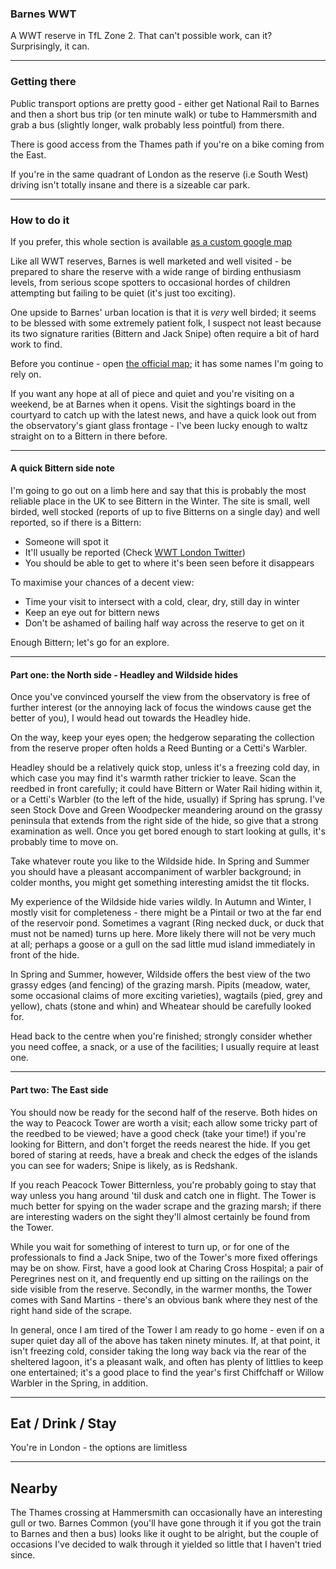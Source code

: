 ### Barnes WWT

A WWT reserve in TfL Zone 2. That can't possible work, can
it? Surprisingly, it can.

---
### Getting there

Public transport options are pretty good - either get National Rail to
Barnes and then a short bus trip (or ten minute walk) or tube to
Hammersmith and grab a bus (slightly longer, walk probably less
pointful) from there.

There is good access from the Thames path if you're on a bike coming
from the East.

If you're in the same quadrant of London as the reserve (i.e South
West) driving isn't totally insane and there is a sizeable car park.

---
### How to do it

If you prefer, this whole section is available
[as a custom google map](https://www.google.com/maps/d/viewer?mid=1hea4aGqt_3IZi8UkvRKxQV5i4JbYw_q_&ll=51.48163886851217%2C-0.2277705500000593&z=16)

Like all WWT reserves, Barnes is well marketed and well visited - be
prepared to share the reserve with a wide range of birding enthusiasm
levels, from serious scope spotters to occasional hordes of children
attempting but failing to be quiet (it's just too exciting).

One upside to Barnes' urban location is that it is _very_ well birded;
it seems to be blessed with some extremely patient folk, I suspect not
least because its two signature rarities (Bittern and Jack Snipe)
often require a bit of hard work to find.

Before you continue - open [the official
map](https://www.wwt.org.uk/wetland-centres/london/plan-your-visit/london-map/);
it has some names I'm going to rely on.

If you want any hope at all of piece and quiet and you're visiting on
a weekend, be at Barnes when it opens. Visit the sightings board in
the courtyard to catch up with the latest news, and have a quick look
out from the observatory's giant glass frontage - I've been lucky
enough to waltz straight on to a Bittern in there before.

---
#### A quick Bittern side note

I'm going to go out on a limb here and say that this is probably the
most reliable place in the UK to see Bittern in the Winter. The site
is small, well birded, well stocked (reports of up to five Bitterns on
a single day) and well reported, so if there is a Bittern:

  * Someone will spot it
  * It'll usually be reported (Check [WWT London Twitter](https://twitter.com/wwtlondon?lang=en))
  * You should be able to get to where it's been seen before it disappears

To maximise your chances of a decent view:

  * Time your visit to intersect with a cold, clear, dry, still day in winter
  * Keep an eye out for bittern news
  * Don't be ashamed of bailing half way across the reserve to get on it

Enough Bittern; let's go for an explore.

---
#### Part one: the North side - Headley and Wildside hides

Once you've convinced yourself the view from the observatory is free
of further interest (or the annoying lack of focus the windows cause
get the better of you), I would head out towards the Headley hide.

On the way, keep your eyes open; the hedgerow separating the
collection from the reserve proper often holds a Reed Bunting or a
Cetti's Warbler.

Headley should be a relatively quick stop, unless it's a freezing cold
day, in which case you may find it's warmth rather trickier to
leave. Scan the reedbed in front carefully; it could have Bittern or
Water Rail hiding within it, or a Cetti's Warbler (to the left of the
hide, usually) if Spring has sprung. I've seen Stock Dove and Green
Woodpecker meandering around on the grassy peninsula that extends from
the right side of the hide, so give that a strong examination as
well. Once you get bored enough to start looking at gulls, it's
probably time to move on.

Take whatever route you like to the Wildside hide. In Spring and
Summer you should have a pleasant accompaniment of warbler background;
in colder months, you might get something interesting amidst the tit
flocks.

My experience of the Wildside hide varies wildly. In Autumn and
Winter, I mostly visit for completeness - there might be a Pintail or
two at the far end of the reservoir pond. Sometimes a vagrant (Ring
necked duck, or duck that must not be named) turns up here. More
likely there will not be very much at all; perhaps a goose or a gull
on the sad little mud island immediately in front of the hide.

In Spring and Summer, however, Wildside offers the best view of the two
grassy edges (and fencing) of the grazing marsh. Pipits (meadow,
water, some occasional claims of more exciting varieties), wagtails
(pied, grey and yellow), chats (stone and whin) and Wheatear should be
carefully looked for.

Head back to the centre when you're finished; strongly consider
whether you need coffee, a snack, or a use of the facilities; I
usually require at least one.

---
#### Part two: The East side

You should now be ready for the second half of the reserve. Both hides
on the way to Peacock Tower are worth a visit; each allow some tricky
part of the reedbed to be viewed; have a good check (take your time!)
if you're looking for Bittern, and don't forget the reeds nearest the
hide. If you get bored of staring at reeds, have a break and check the
edges of the islands you can see for waders; Snipe is likely, as is
Redshank.

If you reach Peacock Tower Bitternless, you're probably going to stay
that way unless you hang around 'til dusk and catch one in flight. The
Tower is much better for spying on the wader scrape and the grazing
marsh; if there are interesting waders on the sight they'll almost
certainly be found from the Tower.

While you wait for something of interest to turn up, or for one of the
professionals to find a Jack Snipe, two of the Tower's more fixed
offerings may be on show. First, have a good look at Charing Cross
Hospital; a pair of Peregrines nest on it, and frequently end up
sitting on the railings on the side visible from the
reserve. Secondly, in the warmer months, the Tower comes with Sand
Martins - there's an obvious bank where they nest of the right hand
side of the scrape.

In general, once I am tired of the Tower I am ready to go home - even
if on a super quiet day all of the above has taken ninety minutes. If,
at that point, it isn't freezing cold, consider taking the long way
back via the rear of the sheltered lagoon, it's a pleasant walk, and
often has plenty of littlies to keep one entertained; it's a good
place to find the year's first Chiffchaff or Willow Warbler in the
Spring, in addition.

---
## Eat / Drink / Stay

You're in London - the options are limitless

---
## Nearby

The Thames crossing at Hammersmith can occasionally have an
interesting gull or two. Barnes Common (you'll have gone through it if
you got the train to Barnes and then a bus) looks like it ought to be
alright, but the couple of occasions I've decided to walk through it
yielded so little that I haven't tried since.